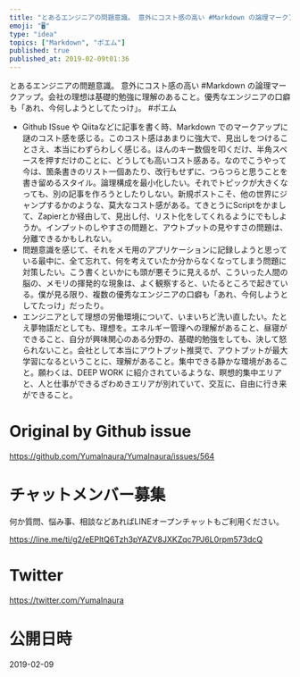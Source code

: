 ```yaml
---
title: "とあるエンジニアの問題意識。 意外にコスト感の高い #Markdown の論理マークアップ。会社の理想は基礎的勉強に理解のあること。優秀なエ"
emoji: "🖥"
type: "idea"
topics: ["Markdown", "ポエム"]
published: true
published_at: 2019-02-09t01:36
---
```


とあるエンジニアの問題意識。 意外にコスト感の高い #Markdown の論理マークアップ。会社の理想は基礎的勉強に理解のあること。優秀なエンジニアの口癖も「あれ、今何しようとしてたっけ」。 #ポエム

- Github ISsue や Qiitaなどに記事を書く時、Markdown でのマークアップに謎のコスト感を感じる。このコスト感はあまりに強大で、見出しをつけることさえ、本当にわずらわしく感じる。ほんのキー数個を叩くだけ、半角スペースを押すだけのことに、どうしても高いコスト感ある。なのでこうやって今は、箇条書きのリスト一個あたり、改行もせずに、つらつらと思うことを書き留めるスタイル。論理構成を最小化したい。それでトピックが大きくなっても、別の記事を作ろうとしたりしない。新規ポストこそ、他の世界にジャンプするかのような、莫大なコスト感がある。てきとうにScriptをかまして、Zapierとか経由して、見出し付、リスト化をしてくれるようにでもしようか。インプットのしやすさの問題と、アウトプットの見やすさの問題は、分離できるかもしれない。
- 問題意識を感じて、それをメモ用のアプリケーションに記録しようと思っている最中に、全て忘れて、何を考えていたか分からなくなってしまう問題に対策したい。こう書くといかにも頭が悪そうに見えるが、こういった人間の脳の、メモリの揮発的な現象は、よく観察すると、いたるところで起きている。僕が見る限り、複数の優秀なエンジニアの口癖も「あれ、今何しようとしてたっけ」だったり。
- エンジニアとして理想の労働環境について、いまいちど洗い直したい。たとえ夢物語だとしても、理想を。エネルギー管理への理解があること、昼寝ができること、自分が興味関心のある分野の、基礎的勉強をしても、決して怒られないこと。会社として本当にアウトプット推奨で、アウトプットが最大学習になるということに、理解があること。集中できる静かな環境があること。願わくは、DEEP WORK に紹介されているような、瞑想的集中エリアと、人と仕事ができるざわめきエリアが別れていて、交互に、自由に行き来ができること。

# Original by Github issue

https://github.com/YumaInaura/YumaInaura/issues/564








<!-- Update From Qiita API -->

# チャットメンバー募集


何か質問、悩み事、相談などあればLINEオープンチャットもご利用ください。

https://line.me/ti/g2/eEPltQ6Tzh3pYAZV8JXKZqc7PJ6L0rpm573dcQ





# Twitter


https://twitter.com/YumaInaura


<!-- Update From Qiita API -->



# 公開日時

2019-02-09

